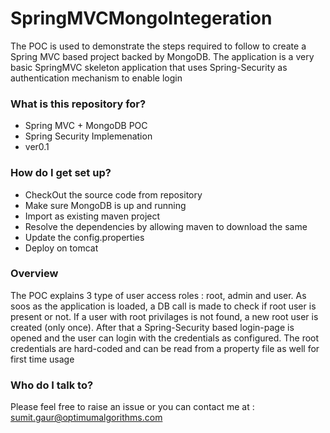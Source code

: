 # SpringMVCMongoIntegeration
The POC is used to demonstrate the steps required to follow to create a Spring MVC based project backed by MongoDB.
The application is a very basic SpringMVC skeleton application that uses Spring-Security as authentication mechanism to enable login

### What is this repository for? ###
* Spring MVC + MongoDB POC
* Spring Security Implemenation
* ver0.1

### How do I get set up? ###

* CheckOut the source code from repository
* Make sure MongoDB is up and running
* Import as existing maven project
* Resolve the dependencies by allowing maven to download the same
* Update the config.properties
* Deploy on tomcat

### Overview ###
The POC explains 3 type of user access roles : root, admin and user. As soos as the application is loaded, a DB call is made to check if root user is present or not.
If a user with root privilages is not found, a new root user is created (only once). After that a Spring-Security based login-page is opened and the user can login with the credentials
as configured. The root credentials are hard-coded and can be read from a property file as well for first time usage

### Who do I talk to? ###
Please feel free to raise an issue or you can contact me at : sumit.gaur@optimumalgorithms.com



